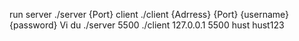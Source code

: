 run 
server 
	./server {Port}
client
	./client {Adrress} {Port} {username} {password}
 Vi du
 	./server 5500
 	./client 127.0.0.1 5500 hust hust123
